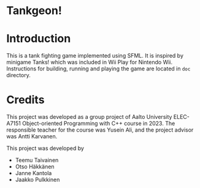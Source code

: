 # Tankgeon!

# Introduction
This is a tank fighting game implemented using SFML. It is inspired by minigame Tanks! which was included in Wii Play for Nintendo Wii. Instructions for building, running and playing the game are located in `doc` directory.

# Credits
This project was developed as a group project of Aalto University ELEC-A7151 Object-oriented Programming with C++ course in 2023. The responsible teacher for the course was Yusein Ali, and the project advisor was Antti Karvanen.

This project was developed by
- Teemu Taivainen
- Otso Häkkänen
- Janne Kantola
- Jaakko Pulkkinen
